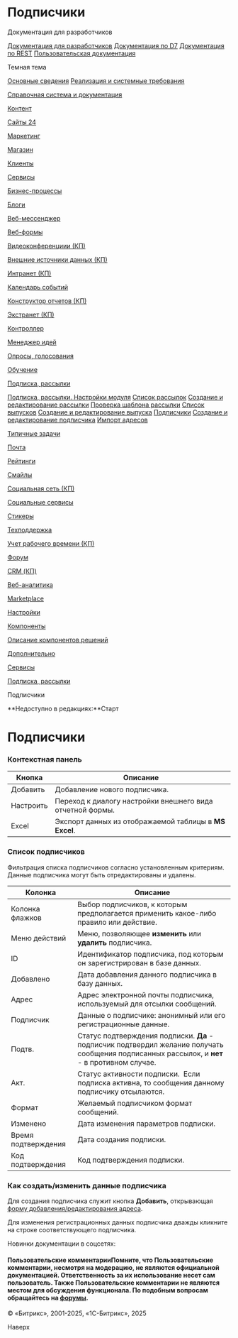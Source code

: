 # Подписчики

Документация для разработчиков

[Документация для разработчиков](https://dev.1c-bitrix.ru/api_help/)
[Документация по D7](https://dev.1c-bitrix.ru/api_d7/)
[Документация по REST](https://dev.1c-bitrix.ru/rest_help/)
[Пользовательская документация](https://dev.1c-bitrix.ru/user_help/)

Темная тема

[Основные сведения](/user_help/index.php)
[Реализация и системные требования](/user_help/reqintro.php)

[Справочная система и документация](/user_help/help/index.php)

[Контент](/user_help/content/index.php)

[Сайты 24](/user_help/sites24/index.php)

[Маркетинг](/user_help/marketing/index.php)

[Магазин](/user_help/store/index.php)

[Клиенты](/user_help/clients/index.php)

[Сервисы](/user_help/service/index.php)

[Бизнес-процессы](/user_help/service/bizproc/index.php)

[Блоги](/user_help/service/blogs/index.php)

[Веб-мессенджер](/user_help/service/im/index.php)

[Веб-формы](/user_help/service/form/index.php)

[Видеоконференциии (КП)](/user_help/service/video/index.php)

[Внешние источники данных (КП)](/user_help/service/xdi/index.php)

[Интранет (КП)](/user_help/service/intranet/index.php)

[Календарь событий](/user_help/service/event_calendar/index.php)

[Конструктор отчетов (КП)](/user_help/service/report/index.php)

[Экстранет (КП)](/user_help/service/extranet/index.php)

[Контроллер](/user_help/service/controller/index.php)

[Менеджер идей](/user_help/service/idea/index.php)

[Опросы, голосования](/user_help/service/vote/index.php)

[Обучение](/user_help/service/learning/index.php)

[Подписка, рассылки](/user_help/service/subscribe/index.php)

[Подписка, рассылки. Настройки модуля](/user_help/service/subscribe/settings.php)
[Список рассылок](/user_help/service/subscribe/rubric_admin.php)
[Создание и редактирование рассылки](/user_help/service/subscribe/rubric_edit.php)
[Проверка шаблона рассылки](/user_help/service/subscribe/template_test.php)
[Список выпусков](/user_help/service/subscribe/posting_admin.php)
[Создание и редактирование выпуска](/user_help/service/subscribe/posting_edit.php)
[Подписчики](/user_help/service/subscribe/subscr_admin.php)
[Создание и редактирование подписчика](/user_help/service/subscribe/subscr_edit.php)
[Импорт адресов](/user_help/service/subscribe/subscr_import.php)

[Типичные задачи](/user_help/service/subscribe/sample/index.php)

[Почта](/user_help/service/mail/index.php)

[Рейтинги](/user_help/service/rating/index.php)

[Смайлы](/user_help/service/smile/index.php)

[Социальная сеть (КП)](/user_help/service/socialnetwork/index.php)

[Социальные сервисы](/user_help/service/socialservices/index.php)

[Стикеры](/user_help/service/stickers/index.php)

[Техподдержка](/user_help/service/support/index.php)

[Учет рабочего времени (КП)](/user_help/service/timeman/index.php)

[Форум](/user_help/service/forum/index.php)

[CRM (КП)](/user_help/service/crm/index.php)

[Веб-аналитика](/user_help/statistic/index.php)

[Marketplace](/user_help/marketplace/index.php)

[Настройки](/user_help/settings/index.php)

[Компоненты](/user_help/components/index.php)

[Описание компонентов решений](/user_help/description_decisions/index.php)

[Дополнительно](/user_help/additional/index.php)

[Сервисы](/user_help/service/index.php)

[Подписка, рассылки](/user_help/service/subscribe/index.php)

Подписчики

**Недоступно в редакциях:**Старт

# Подписчики

### Контекстная панель

| Кнопка | Описание |
| --- | --- |
| Добавить | Добавление нового подписчика. |
| Настроить | Переход к диалогу настройки внешнего вида отчетной формы. |
| Excel | Экспорт данных из отображаемой таблицы в **MS Excel**. |

### Список подписчиков

Фильтрация списка подписчиков согласно установленным критериям. Данные подписчика могут быть отредактированы и удалены.

| Колонка | Описание |
| --- | --- |
| Колонка флажков | Выбор подписчиков, к которым предполагается применить какое-либо правило или действие. |
| Меню действий | Меню, позволяющее **изменить** или **удалить** подписчика. |
| ID | Идентификатор подписчика, под которым он зарегистрирован в базе данных. |
| Добавлено | Дата добавления данного подписчика в базу данных. |
| Адрес | Адрес электронной почты подписчика, используемый для отсылки сообщений. |
| Подписчик | Данные о подписчике: анонимный или его регистрационные данные. |
| Подтв. | Статус подтверждения подписки. **Да** - подписчик подтвердил желание получать сообщения подписанных рассылок, и **нет** - в противном случае. |
| Акт. | Статус активности подписки.    Если подписка активна, то сообщения данному подписчику отсылаются. |
| Формат | Желаемый подписчиком формат сообщений. |
| Изменено | Дата изменения параметров подписки. |
| Время подтверждения | Дата создания подписки. |
| Код подтверждения | Код подтверждения подписки. |

### Как создать/изменить данные подписчика

Для создания подписчика служит кнопка **Добавить**, открывающая [форму добавления/редактирования адреса](/user_help/service/subscribe/subscr_edit.php).

Для изменения регистрационных данных подписчика дважды кликните на строке соответствующего подписчика.

Новинки документации в соцсетях:

#### Пользовательские комментарииПомните, что Пользовательские комментарии, несмотря на модерацию, не являются официальной документацией. Ответственность за их использование несет сам пользователь. Также Пользовательские комментарии не являются местом для обсуждения функционала. По подобным вопросам обращайтесь на [форумы](http://dev.1c-bitrix.ru/community/forums/group1/).

© «Битрикс», 2001-2025, «1С-Битрикс», 2025

Наверх